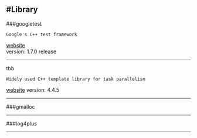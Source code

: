 #Library
---
###googletest
```
Google's C++ test framework
```  
[website](https://github.com/google/googletest)  
version: 1.7.0 release

---
tbb  
```
Widely used C++ template library for task parallelism
```  
[website](https://www.threadingbuildingblocks.org/download)
version: 4.4.5

---
###gmalloc

---
###log4plus

---
